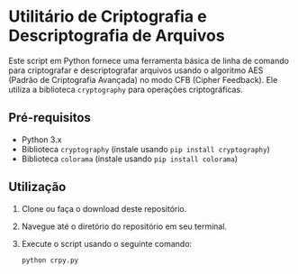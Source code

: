 # Utilitário de Criptografia e Descriptografia de Arquivos

Este script em Python fornece uma ferramenta básica de linha de comando para criptografar e descriptografar arquivos usando o algoritmo AES (Padrão de Criptografia Avançada) no modo CFB (Cipher Feedback). Ele utiliza a biblioteca `cryptography` para operações criptográficas.

## Pré-requisitos

- Python 3.x
- Biblioteca `cryptography` (instale usando `pip install cryptography`)
- Biblioteca `colorama` (instale usando `pip install colorama`)

## Utilização

1. Clone ou faça o download deste repositório.

2. Navegue até o diretório do repositório em seu terminal.

3. Execute o script usando o seguinte comando:

   ```bash
   python crpy.py
